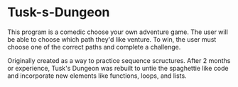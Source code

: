 # Tusk-s-Dungeon
This program is a comedic choose your own adventure game.
The user will be able to choose which path they'd like venture.
To win, the user must choose one of the correct paths and complete a challenge.

Originally created as a way to practice sequence scructures.
After 2 months or experience, Tusk's Dungeon was rebuilt to untie the spaghettie like code and incorporate new elements like functions, loops, and lists.
